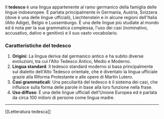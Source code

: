 Il **tedesco** è una lingua appartenente al ramo germanico della famiglia delle lingue indoeuropee. È parlata principalmente in Germania, Austria, Svizzera (dove è una delle lingue ufficiali), Liechtenstein e in alcune regioni dell'Italia (Alto Adige), Belgio e Lussemburgo. È una delle lingue più studiate al mondo ed è nota per la sua grammatica complessa, l'uso dei casi (nominativo, accusativo, dativo e genitivo) e il suo vasto vocabolario.

### Caratteristiche del tedesco

1. **Origini**: La lingua deriva dal germanico antico e ha subito diverse evoluzioni, tra cui l'Alto Tedesco Antico, Medio e Moderno.
2. **Lingua standard**: Il tedesco standard moderno si basa principalmente sul dialetto dell'Alto Tedesco orientale, che è diventato la lingua ufficiale grazie alla Riforma Protestante e alle opere di Martin Lutero.
3. **Casi grammaticali**: Una peculiarità del tedesco è il sistema dei casi, che influisce sulla forma delle parole in base alla loro funzione nella frase.
4. **Uso diffuso**: È una delle lingue ufficiali dell'Unione Europea ed è parlata da circa 100 milioni di persone come lingua madre.
---
[[Letteratura tedesca]]